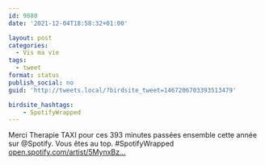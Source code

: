 ```yaml
---
id: 9880
date: '2021-12-04T18:58:32+01:00'

layout: post
categories:
  - Vis ma vie
tags:
  - tweet
format: status
publish_social: no
guid: 'http://tweets.local/?birdsite_tweet=1467206703393513479'

birdsite_hashtags:
    - SpotifyWrapped
---
```


Merci Therapie TAXI pour ces 393 minutes passées ensemble cette année sur @Spotify. Vous êtes au top. #SpotifyWrapped [open.spotify.com/artist/5MynxBz…](https://open.spotify.com/artist/5MynxBz4ZMqvUzpcxTZl4C)